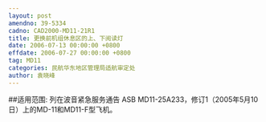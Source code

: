 ```yaml
---
layout: post
amendno: 39-5334
cadno: CAD2000-MD11-21R1
title: 更换前机组休息区的上、下阅读灯
date: 2006-07-13 00:00:00 +0800
effdate: 2006-07-27 00:00:00 +0800
tag: MD11
categories: 民航华东地区管理局适航审定处
author: 袁晓峰
---
```


##适用范围:
列在波音紧急服务通告 ASB MD11-25A233，修订1（2005年5月10日）上的MD-11和MD11-F型飞机。

